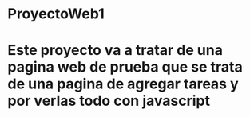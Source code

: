 # ProyectoWeb1
# Este proyecto va a tratar de una pagina web de prueba que se trata de una pagina de agregar tareas y por verlas todo con javascript 
# 
